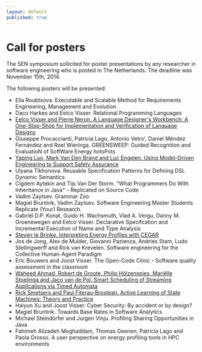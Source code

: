 ```yaml
---
layout: default
published: true
---
```


# Call for posters

The SEN symposium sollicited for poster presentations by any researcher in software engineering who is posted in The Netherlands. The deadline was November 15th, 2014.

<!--Please submit your proposals via <https://easychair.org/conferences/?conf=sen2014> before the deadline of November 15th, 2014.-->

The following posters will be presented:

* Ella Roubtsova. Executable and Scalable Method for Requirements Engineering, Management and Evolution
* Daco Harkes and Eelco Visser. Relational Programming Languages
* [Eelco Visser and Pierre Neron. A Language Designer's Workbench: A One-Stop-Shop for Implementation and Verification of Language Designs](PierreNeron.pdf)
* Giuseppe Procaccianti, Patricia Lago, Antonio Vetro', Daniel Méndez Fernández and Roel Wieringa. 
GREENSWEEP: Guided Recognition and EvaluatioN of SoftWare Energy hotsPots
* [Yaping Luo, Mark Van Den Brand and Luc Engelen. Using Model-Driven Engineering to Support Safety Assurance](YapingLuo.pdf)
* Ulyana Tikhonova. Reusable Specification Patterns for Defining DSL Dynamic Semantics
* Cigdem Aytekin and Tijs Van Der Storm.  "What Programmers Do With Inheritance in Java" - Replicated on Source Code
* Vadim Zaytsev. Grammar Zoo
* Magiel Bruntink, Vadim Zaytsev. Software Engineering Master Students Replicate (Your) Research.
* Gabriël D.P. Konat, Guido H. Wachsmuth, Vlad A. Vergu, Danny M. Groenewegen and Eelco Visser. Declarative Specifcation and Incremental Execution of Name and Type Analysis
* [Steven te Brinke.  Interpreting Energy Profiles with CEGAR](Brinke.pdf)
* Jos de Jong, Alex de Mulder, Giovanni Pazienza, Andries Stam, Ludo Stellingwerff and Rick van Krevelen. Software engineering for the Collective Human-Agent Paradigm 
* Eric Bouwers and Joost Visser. The Open-Code Clinic - Software quality assessment in the classroom
* [Waheed Ahmad, Robert de Groote, Philip Hölzenspies, Mariëlle Stoelinga and Jaco van de Pol. Smart Scheduling of Streaming Applications via Timed Automata](Ahmad.pdf)
* [Rick Smetsers and Paul Fiterau-Brostean. Active Learning of State Machines: Theory and Practice](Smetsers.pdf)
* Haiyun Xu and Joost Visser. Cyber Security: By accident or by design?
* Magiel Bruntink. Towards Base Rates in Software Analytics
* Michael Steindorfer and Jurgen Vinju.  Profiling Sharing Opportunities in Java
* Fahimeh Alizadeh Moghaddam, Thomas Geenen, Patricia Lago and Paola Grosso. A user perspective on energy profiling tools in HPC environments 

